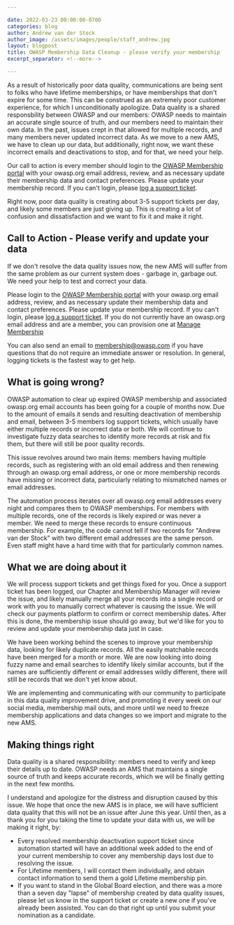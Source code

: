 ```yaml
---

date: 2022-03-23 00:00:00-0700
categories: blog
author: Andrew van der Stock
author_image: /assets/images/people/staff_andrew.jpg
layout: blogpost
title: OWASP Membership Data Cleanup - please verify your membership
excerpt_separator: <!--more-->

---
```


As a result of historically poor data quality, communications are being sent to folks who have lifetime memberships, or have memberships that don't expire for some time. This can be construed as an extremely poor customer experience, for which I unconditionally apologize. Data quality is a shared responsbility between OWASP and our members: OWASP needs to maintain an accurate single source of truth, and our members need to maintain their own data. In the past, issues crept in that allowed for multiple records, and many members never updated incorrect data. As we move to a new AMS, we have to clean up our data, but additionally, right now, we want these incorrect emails and deactivations to stop, and for that, we need your help.

Our call to action is every member should login to the [OWASP Membership portal](https://members.owasp.org) with your owasp.org email address, review, and as necessary update their membership data and contact preferences. Please update your membership record. If you can't login, please [log a support ticket](https://owasporg.atlassian.net/servicedesk/customer/portal/9). 

<!--more-->

Right now, poor data quality is creating about 3-5 support tickets per day, and likely some members are just giving up. This is creating a lot of confusion and dissatisfaction and we want to fix it and make it right.

## Call to Action - Please verify and update your data

If we don't resolve the data quality issues now, the new AMS will suffer from the same problem as our current system does - garbage in, garbage out. We need your help to test and correct your data.

Please login to the [OWASP Membership portal](https://members.owasp.org) with your owasp.org email address, review, and as necessary update their membership data and contact preferences. Please update your membership record. If you can't login, please [log a support ticket](https://owasporg.atlassian.net/servicedesk/customer/portal/9). If you do not currently have an owasp.org email address and are a member, you can provision one at [Manage Membership](https://owasp.org/manage-membership/)

You can also send an email to membership@owasp.com if you have questions that do not require an immediate answer or resolution. In general, logging tickets is the fastest way to get help.

## What is going wrong?

OWASP automation to clear up expired OWASP membership and associated owasp.org email accounts has been going for a couple of months now. Due to the amount of emails it sends and resulting deactivation of membership and email, between 3-5 members log support tickets, which usually have either multiple records or incorrect data or both. We will continue to investigate fuzzy data searches to identify more records at risk and fix them, but there will still be poor quality records.

This issue revolves around two main items: members having multiple records, such as registering with an old email address and then renewing through an owasp.org email address, or one or more membership records have missing or incorrect data, particularly relating to mismatched names or email addresses.

The automation process iterates over all owasp.org email addresses every night and compares them to OWASP memberships. For members with multiple records, one of the records is likely expired or was never a member. We need to merge these records to ensure continuous membership. For example, the code cannot tell if two records for "Andrew van der Stock" with two different email addresses are the same person. Even staff might have a hard time with that for particularly common names.

## What we are doing about it

We will process support tickets and get things fixed for you. Once a support ticket has been logged, our Chapter and Membership Manager will review the issue, and likely manually merge all your records into a single record or work with you to manually correct whatever is causing the issue. We will check our payments platform to confirm or correct membership dates. After this is done, the membership issue should go away, but we'd like for you to review and update your membership data just in case.

We have been working behind the scenes to improve your membership data, looking for likely duplicate records. All the easily matchable records have been merged for a month or more. We are now looking into doing fuzzy name and email searches to identify likely similar accounts, but if the names are sufficiently different or email addresses wildly different, there will still be records that we don't yet know about.

We are implementing and communicating with our community to participate in this data quality improvement drive, and promoting it every week on our social media, membership mail outs, and more until we need to freeze membership applications and data changes so we import and migrate to the new AMS.

## Making things right

Data quality is a shared responsibility: members need to verify and keep their details up to date. OWASP needs an AMS that maintains a single source of truth and keeps accurate records, which we will be finally getting in the next few months.

I understand and apologize for the distress and disruption caused by this issue. We hope that once the new AMS is in place, we will have sufficient data quality that this will not be an issue after June this year. Until then, as a thank you for you taking the time to update your data with us, we will be making it right, by:

- Every resolved membership deactivation support ticket since automation started will have an additional week added to the end of your current membership to cover any membership days lost due to resolving the issue.
- For Lifetime members, I will contact them individually, and obtain contact information to send them a gold Lifetime membership pin.
- If you want to stand in the Global Board election, and there was a more than a seven day "lapse" of membership created by data quality issues, please let us know in the support ticket or create a new one if you've already been assisted. You can do that right up until you submit your nomination as a candidate.
